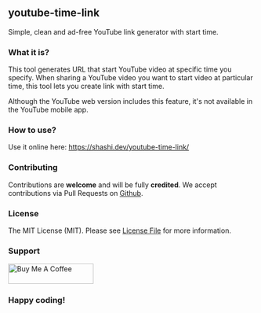 ## youtube-time-link
Simple, clean and ad-free YouTube link generator with start time.

### What it is?
This tool generates URL that start YouTube video at specific time you specify. When sharing a YouTube video you want to start video at particular time, this tool lets you create link with start time.

Although the YouTube web version includes this feature, it's not available in the YouTube mobile app.

### How to use?
Use it online here: https://shashi.dev/youtube-time-link/

### Contributing

Contributions are **welcome** and will be fully **credited**.
We accept contributions via Pull Requests on [Github](https://github.com/shweshi/youtube-time-link).

### License

The MIT License (MIT). Please see [License File](LICENSE) for more information.

### Support
<a href="https://www.buymeacoffee.com/shashi" target="_blank"><img src="https://cdn.buymeacoffee.com/buttons/default-orange.png" alt="Buy Me A Coffee" height="41" width="174"></a> 

### Happy coding!
